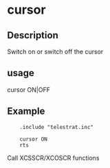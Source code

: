 # cursor

## Description

Switch on or switch off the cursor

## usage

cursor ON|OFF

## Example

```ca65
    .include "telestrat.inc"

    cursor ON
    rts
```

Call XCSSCR/XCOSCR functions
